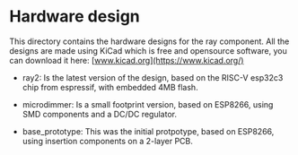 # Hardware design

This directory contains the hardware designs for the ray component.
All the designs are made using KiCad which is free and opensource
software, you can download it here: [www.kicad.org](https://www.kicad.org/)

* ray2: Is the latest version of the design, based on the RISC-V esp32c3
  chip from espressif, with embedded 4MB flash.

* microdimmer: Is a small footprint version, based on ESP8266, using SMD
  components and a DC/DC regulator.

* base_prototype: This was the initial protpotype, based on ESP8266, using
  insertion components on a 2-layer PCB.


 
